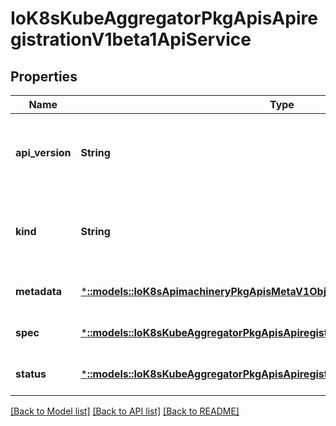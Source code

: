# IoK8sKubeAggregatorPkgApisApiregistrationV1beta1ApiService

## Properties
Name | Type | Description | Notes
------------ | ------------- | ------------- | -------------
**api_version** | **String** | APIVersion defines the versioned schema of this representation of an object. Servers should convert recognized schemas to the latest internal value, and may reject unrecognized values. More info: https://git.k8s.io/community/contributors/devel/api-conventions.md#resources | [optional] [default to null]
**kind** | **String** | Kind is a string value representing the REST resource this object represents. Servers may infer this from the endpoint the client submits requests to. Cannot be updated. In CamelCase. More info: https://git.k8s.io/community/contributors/devel/api-conventions.md#types-kinds | [optional] [default to null]
**metadata** | [***::models::IoK8sApimachineryPkgApisMetaV1ObjectMeta**](io.k8s.apimachinery.pkg.apis.meta.v1.ObjectMeta.md) |  | [optional] [default to null]
**spec** | [***::models::IoK8sKubeAggregatorPkgApisApiregistrationV1beta1ApiServiceSpec**](io.k8s.kube-aggregator.pkg.apis.apiregistration.v1beta1.APIServiceSpec.md) | Spec contains information for locating and communicating with a server | [optional] [default to null]
**status** | [***::models::IoK8sKubeAggregatorPkgApisApiregistrationV1beta1ApiServiceStatus**](io.k8s.kube-aggregator.pkg.apis.apiregistration.v1beta1.APIServiceStatus.md) | Status contains derived information about an API server | [optional] [default to null]

[[Back to Model list]](../README.md#documentation-for-models) [[Back to API list]](../README.md#documentation-for-api-endpoints) [[Back to README]](../README.md)


